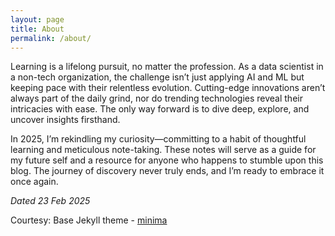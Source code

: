 ```yaml
---
layout: page
title: About
permalink: /about/
---
```

Learning is a lifelong pursuit, no matter the profession. As a data scientist in a non-tech organization, the challenge isn’t just applying AI and ML but keeping pace with their relentless evolution. Cutting-edge innovations aren’t always part of the daily grind, nor do trending technologies reveal their intricacies with ease. The only way forward is to dive deep, explore, and uncover insights firsthand.

In 2025, I’m rekindling my curiosity—committing to a habit of thoughtful learning and meticulous note-taking. These notes will serve as a guide for my future self and a resource for anyone who happens to stumble upon this blog. The journey of discovery never truly ends, and I’m ready to embrace it once again.

*Dated 23 Feb 2025*

Courtesy: Base Jekyll theme - [minima](https://github.com/jekyll/minima)
